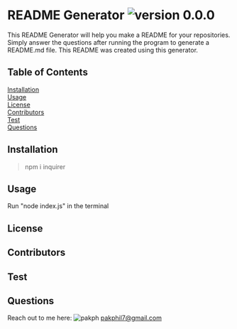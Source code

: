 # README Generator ![version 0.0.0](https://img.shields.io/badge/version-0.0.0-blue)
This README Generator will help you make a README for your repositories. Simply answer the questions after running the program to generate a README.md file. This README was created using this generator.
## Table of Contents
[Installation](#installation)<br />[Usage](#usage)<br />[License](#license)<br />[Contributors](#contributors)<br />[Test](#test)<br />[Questions](#questions)
## Installation
> npm i inquirer
## Usage
Run "node index.js" in the terminal
## License

## Contributors

## Test

## Questions
Reach out to me here:
![pakph](https://avatars2.githubusercontent.com/u/59977843?v=4)
pakphil7@gmail.com